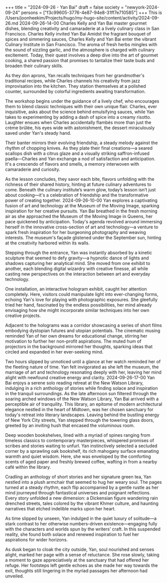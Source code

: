 +++
title = "2024-09-26 - Yan Bai"
draft = false
society = "newyork-2024-09-24"
persons = ["f3c99605-3776-4e87-94e8-31ff7e710585"]
+++
This is /Users/joonheekim/Projects/hugo/my-hugo-site/content/activity/2024-09-26.md
2024-09-26-14-00
Charles Kelly and Yan Bai master gourmet dishes, blending creativity and camaraderie at a lively culinary class in San Francisco.
Charles Kelly invited Yan Bai
Amidst the fragrant bouquet of spices and simmering sauces, Charles Kelly and Yan Bai enter the vibrant Culinary Institute in San Francisco. The aroma of fresh herbs mingles with the sound of sizzling garlic, and the atmosphere is charged with culinary excitement. Today, their quest involves a deep dive into the art of gourmet cooking, a shared passion that promises to tantalize their taste buds and broaden their culinary skills.

As they don aprons, Yan recalls techniques from her grandmother's traditional recipes, while Charles channels his creativity from jazz improvisation into the kitchen. They station themselves at a polished counter, surrounded by colorful ingredients awaiting transformation.

The workshop begins under the guidance of a lively chef, who encourages them to blend classic techniques with their own unique flair. Charles, ever inquisitive, asks about the science behind emulsifying sauces, while Yan takes to experimenting by adding a dash of spice into a creamy risotto. Laughter ensues when Charles accidentally flambés more than just the crème brûlée, his eyes wide with astonishment, the dessert miraculously saved under Yan's steady hand.

Their banter mirrors their evolving friendship, a steady melody against the rhythm of chopping knives. As they plate their final creations—a seared scallops dish with a citrus glaze and a visually striking saffron-infused paella—Charles and Yan exchange a nod of satisfaction and anticipation. It's a crescendo of flavors and smells, a memory interwoven with camaraderie and curiosity.

As the lesson concludes, they savor each bite, flavors unfolding with the richness of their shared history, hinting at future culinary adventures to come. Beneath the culinary institute’s warm glow, today’s lesson isn’t just about cooking—it's a celebration of friendship and the transformative power of creating together.
2024-09-26-10-00
Yan explores a captivating fusion of art and technology at the Museum of the Moving Image, sparking inspiration for her creative pursuits.
Yan Bai breathed in the fresh morning air as she approached the Museum of the Moving Image in Queens, her pace quickened by anticipation. Today's agenda revolved around immersing herself in the innovative cross-section of art and technology—a venture to spark fresh inspiration for her burgeoning photography and weaving interests. The museum's façade glistened under the September sun, hinting at the creativity harbored within its walls.

Stepping through the entrance, Yan was instantly absorbed by a kinetic sculpture that seemed to defy gravity—a hypnotic dance of lights and shadows capturing her analytical mind. She moved from one exhibit to another, each blending digital wizardry with creative finesse, all while casting new perspectives on the interaction between art and everyday technology.

One installation, an interactive hologram exhibit, caught her attention completely. Here, visitors could manipulate light into ever-changing forms, echoing Yan's love for playing with photographic exposures. She gleefully tried her hand, fascinated by the endless possibilities, her mind already envisaging how she might incorporate similar techniques into her own creative projects.

Adjacent to the holograms was a corridor showcasing a series of short films embodying dystopian futures and utopian potentials. The cinematic musing reminded Yan of her own dreams for educational change, stirring her motivation to further her non-profit aspirations. The muted hum of projectors in the background mirrored her thoughts, sparking ideas that circled and expanded in her ever-seeking mind.

Two hours slipped by unnoticed until a glance at her watch reminded her of the fleeting nature of time. Yan felt invigorated as she left the museum, the marriage of art and technology resonating deeply with her, leaving her mind alight with newfound creative energy and clarity.
2024-09-26-17-00
Yan Bai enjoys a serene solo reading retreat at the New Watson Library, indulging in a rich anthology of stories while finding solace and inspiration in the tranquil surroundings.
As the late afternoon sun filtered through the soaring arched windows of the New Watson Library, Yan Bai arrived with a perceptible air of tranquility. This library, an epitome of modern architectural elegance nestled in the heart of Midtown, was her chosen sanctuary for today's retreat into literary landscapes. Leaving behind the bustling energy of New York City streets, Yan stepped through the towering glass doors, greeted by an inviting hush that encased the voluminous room.

Deep wooden bookshelves, lined with a myriad of spines ranging from timeless classics to contemporary masterpieces, whispered promises of scribes and stories waiting to unfurl. Yan instinctively selected a secluded corner by a sprawling oak bookshelf, its rich mahogany surface emanating warmth and quiet wisdom. Here, she was enveloped by the comforting scents of aged paper and freshly brewed coffee, wafting in from a nearby café within the library.

Cradling an anthology of short stories and her signature green tea, Yan nestled into a plush armchair that seemed to hug her weary soul. The pages turned at a steady rhythm, each flip accompanied by a gentle rustle as her mind journeyed through fantastical universes and poignant reflections. Every story unfolded a new dimension: a Dickensian figure wandering rain drenched streets, tales colored by the vibrant Khmer culture, and haunting narratives that etched indelible marks upon her heart.

As time slipped by unseen, Yan indulged in the quiet luxury of solitude—a stark contrast to her otherwise numbers-driven existence—engaging fully with the characters and worlds spun by the writers’ craft. In this suspended reality, she found both solace and renewed inspiration to fuel her aspirations for wider horizons.

As dusk began to cloak the city outside, Yan, soul nourished and senses alight, marked her page with a sense of reluctance. She rose slowly, taking a moment to gaze appreciatively at the sanctuary that had offered her refuge. Her footsteps left gentle echoes as she made her way towards the exit, thoughts still lingering in the myriad passages her afternoon had unveiled.
